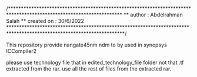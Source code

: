 
/********************************************************************************************************************
** author      : Abdelrahman Salah
** created on  : 30/6/2022
*********************************************************************************************************************/

This repository provide nangate45nm ndm to by used in synopsys ICCompiler2 

please use technology file that in edited_technology_file folder not that .tf extracted from the rar.
use all the rest of files from the extracted rar.

